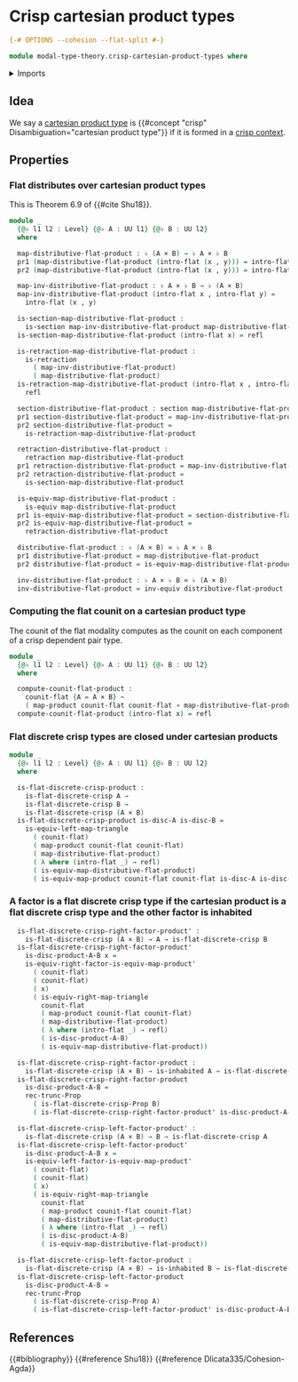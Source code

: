 # Crisp cartesian product types

```agda
{-# OPTIONS --cohesion --flat-split #-}

module modal-type-theory.crisp-cartesian-product-types where
```

<details><summary>Imports</summary>

```agda
open import foundation.cartesian-product-types
open import foundation.dependent-pair-types
open import foundation.equivalences
open import foundation.function-types
open import foundation.functoriality-cartesian-product-types
open import foundation.homotopies
open import foundation.identity-types
open import foundation.inhabited-types
open import foundation.propositional-truncations
open import foundation.retractions
open import foundation.sections
open import foundation.universe-levels

open import modal-type-theory.flat-discrete-crisp-types
open import modal-type-theory.flat-modality
```

</details>

## Idea

We say a [cartesian product type](foundation-core.cartesian-product-types.md) is
{{#concept "crisp" Disambiguation="cartesian product type"}} if it is formed in
a [crisp context](modal-type-theory.crisp-types.md).

## Properties

### Flat distributes over cartesian product types

This is Theorem 6.9 of {{#cite Shu18}}.

```agda
module _
  {@♭ l1 l2 : Level} {@♭ A : UU l1} {@♭ B : UU l2}
  where

  map-distributive-flat-product : ♭ (A × B) → ♭ A × ♭ B
  pr1 (map-distributive-flat-product (intro-flat (x , y))) = intro-flat x
  pr2 (map-distributive-flat-product (intro-flat (x , y))) = intro-flat y

  map-inv-distributive-flat-product : ♭ A × ♭ B → ♭ (A × B)
  map-inv-distributive-flat-product (intro-flat x , intro-flat y) =
    intro-flat (x , y)

  is-section-map-distributive-flat-product :
    is-section map-inv-distributive-flat-product map-distributive-flat-product
  is-section-map-distributive-flat-product (intro-flat x) = refl

  is-retraction-map-distributive-flat-product :
    is-retraction
      ( map-inv-distributive-flat-product)
      ( map-distributive-flat-product)
  is-retraction-map-distributive-flat-product (intro-flat x , intro-flat y) =
    refl

  section-distributive-flat-product : section map-distributive-flat-product
  pr1 section-distributive-flat-product = map-inv-distributive-flat-product
  pr2 section-distributive-flat-product =
    is-retraction-map-distributive-flat-product

  retraction-distributive-flat-product :
    retraction map-distributive-flat-product
  pr1 retraction-distributive-flat-product = map-inv-distributive-flat-product
  pr2 retraction-distributive-flat-product =
    is-section-map-distributive-flat-product

  is-equiv-map-distributive-flat-product :
    is-equiv map-distributive-flat-product
  pr1 is-equiv-map-distributive-flat-product = section-distributive-flat-product
  pr2 is-equiv-map-distributive-flat-product =
    retraction-distributive-flat-product

  distributive-flat-product : ♭ (A × B) ≃ ♭ A × ♭ B
  pr1 distributive-flat-product = map-distributive-flat-product
  pr2 distributive-flat-product = is-equiv-map-distributive-flat-product

  inv-distributive-flat-product : ♭ A × ♭ B ≃ ♭ (A × B)
  inv-distributive-flat-product = inv-equiv distributive-flat-product
```

### Computing the flat counit on a cartesian product type

The counit of the flat modality computes as the counit on each component of a
crisp dependent pair type.

```agda
module _
  {@♭ l1 l2 : Level} {@♭ A : UU l1} {@♭ B : UU l2}
  where

  compute-counit-flat-product :
    counit-flat {A = A × B} ~
    ( map-product counit-flat counit-flat ∘ map-distributive-flat-product)
  compute-counit-flat-product (intro-flat x) = refl
```

### Flat discrete crisp types are closed under cartesian products

```agda
module _
  {@♭ l1 l2 : Level} {@♭ A : UU l1} {@♭ B : UU l2}
  where

  is-flat-discrete-crisp-product :
    is-flat-discrete-crisp A →
    is-flat-discrete-crisp B →
    is-flat-discrete-crisp (A × B)
  is-flat-discrete-crisp-product is-disc-A is-disc-B =
    is-equiv-left-map-triangle
      ( counit-flat)
      ( map-product counit-flat counit-flat)
      ( map-distributive-flat-product)
      ( λ where (intro-flat _) → refl)
      ( is-equiv-map-distributive-flat-product)
      ( is-equiv-map-product counit-flat counit-flat is-disc-A is-disc-B)
```

### A factor is a flat discrete crisp type if the cartesian product is a flat discrete crisp type and the other factor is inhabited

```agda
  is-flat-discrete-crisp-right-factor-product' :
    is-flat-discrete-crisp (A × B) → A → is-flat-discrete-crisp B
  is-flat-discrete-crisp-right-factor-product'
    is-disc-product-A-B x =
    is-equiv-right-factor-is-equiv-map-product'
      ( counit-flat)
      ( counit-flat)
      ( x)
      ( is-equiv-right-map-triangle
        counit-flat
        ( map-product counit-flat counit-flat)
        ( map-distributive-flat-product)
        ( λ where (intro-flat _) → refl)
        ( is-disc-product-A-B)
        ( is-equiv-map-distributive-flat-product))

  is-flat-discrete-crisp-right-factor-product :
    is-flat-discrete-crisp (A × B) → is-inhabited A → is-flat-discrete-crisp B
  is-flat-discrete-crisp-right-factor-product
    is-disc-product-A-B =
    rec-trunc-Prop
      ( is-flat-discrete-crisp-Prop B)
      ( is-flat-discrete-crisp-right-factor-product' is-disc-product-A-B)

  is-flat-discrete-crisp-left-factor-product' :
    is-flat-discrete-crisp (A × B) → B → is-flat-discrete-crisp A
  is-flat-discrete-crisp-left-factor-product'
    is-disc-product-A-B x =
    is-equiv-left-factor-is-equiv-map-product'
      ( counit-flat)
      ( counit-flat)
      ( x)
      ( is-equiv-right-map-triangle
        counit-flat
        ( map-product counit-flat counit-flat)
        ( map-distributive-flat-product)
        ( λ where (intro-flat _) → refl)
        ( is-disc-product-A-B)
        ( is-equiv-map-distributive-flat-product))

  is-flat-discrete-crisp-left-factor-product :
    is-flat-discrete-crisp (A × B) → is-inhabited B → is-flat-discrete-crisp A
  is-flat-discrete-crisp-left-factor-product
    is-disc-product-A-B =
    rec-trunc-Prop
      ( is-flat-discrete-crisp-Prop A)
      ( is-flat-discrete-crisp-left-factor-product' is-disc-product-A-B)
```

## References

{{#bibliography}} {{#reference Shu18}} {{#reference Dlicata335/Cohesion-Agda}}
